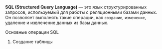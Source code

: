 **SQL (Structured Query Language)** — это язык структурированных запросов, используемый для работы с реляционными базами данных. Он позволяет выполнять такие операции, как `создание`, `изменение`, удаление и извлечение данных из базы данных.

Основные операции SQL
1. Создание таблицы
